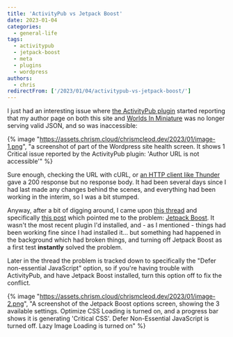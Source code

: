 ```yaml
---
title: 'ActivityPub vs Jetpack Boost'
date: 2023-01-04
categories:
  - general-life
tags:
  - activitypub
  - jetpack-boost
  - meta
  - plugins
  - wordpress
authors:
  - chris
redirectFrom: ['/2023/01/04/activitypub-vs-jetpack-boost/']
---
```


I just had an interesting issue where [the ActivityPub plugin](https://wordpress.org/plugins/activitypub/) started reporting that my author page on both this site and [Worlds In Miniature](https://worldsinminiature.com/) was no longer serving valid JSON, and so was inaccessible:

{% image "https://assets.chrism.cloud/chrismcleod.dev/2023/01/image-1.png", "a screenshot of part of the Wordpress site health screen. It shows 1 Critical issue reported by the ActivityPub plugin: 'Author URL is not accessible'" %}

Sure enough, checking the URL with cURL, or [an HTTP client like Thunder](https://www.thunderclient.com/) gave a 200 response but no response body. It had been several days since I had last made any changes behind the scenes, and everything had been working in the interim, so I was a bit stumped.

Anyway, after a bit of digging around, I came upon [this thread](https://wordpress.org/support/topic/author-page-json-not-in-expected-place/) and specifically [this post](https://wordpress.org/support/topic/author-page-json-not-in-expected-place/#post-15692287) which pointed me to the problem: [Jetpack Boost](https://jetpack.com/boost/). It wasn't the most recent plugin I'd installed, and - as I mentioned - things had been working fine since I had installed it… but something had happened in the background which had broken things, and turning off Jetpack Boost as a first test **instantly** solved the problem.

Later in the thread the problem is tracked down to specifically the "Defer non-essential JavaScript" option, so if you're having trouble with ActivityPub, and have Jetpack Boost installed, turn this option off to fix the conflict.

{% image "https://assets.chrism.cloud/chrismcleod.dev/2023/01/image-2.png", "A screenshot of the Jetpack Boost options screen, showing the 3 available settings. Optimize CSS Loading is turned on, and a progress bar shows it is generating 'Critical CSS'. Defer Non-Essential JavaScript is turned off. Lazy Image Loading is turned on" %}
